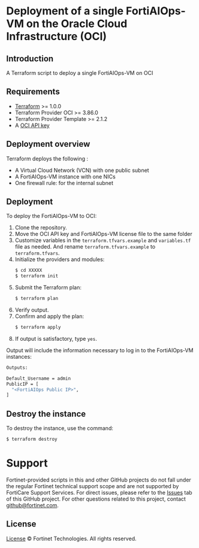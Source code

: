 # Deployment of a single FortiAIOps-VM on the Oracle Cloud Infrastructure (OCI)
## Introduction
A Terraform script to deploy a single FortiAIOps-VM on OCI

## Requirements
* [Terraform](https://learn.hashicorp.com/terraform/getting-started/install.html) >= 1.0.0
* Terraform Provider OCI >= 3.86.0
* Terraform Provider Template >= 2.1.2
* A [OCI API key](https://docs.cloud.oracle.com/en-us/iaas/Content/API/Concepts/apisigningkey.htm)

## Deployment overview
Terraform deploys the following :
   - A Virtual Cloud Network (VCN) with one public subnet
   - A FortiAIOps-VM instance with one NICs
   - One firewall rule: for the internal subnet

## Deployment
To deploy the FortiAIOps-VM to OCI:
1. Clone the repository.
2. Move the OCI API key and FortiAIOps-VM license file to the same folder
3. Customize variables in the `terraform.tfvars.example` and `variables.tf` file as needed.  And rename `terraform.tfvars.example` to `terraform.tfvars`.
5. Initialize the providers and modules:
   ```sh
   $ cd XXXXX
   $ terraform init
    ```
5. Submit the Terraform plan:
   ```sh
   $ terraform plan
   ```
6. Verify output.
7. Confirm and apply the plan:
   ```sh
   $ terraform apply
   ```
8. If output is satisfactory, type `yes`.

Output will include the information necessary to log in to the FortiAIOps-VM instances:
```sh
Outputs:

Default_Username = admin
PublicIP = [
  "<FortiAIOps Public IP>",
]

```

## Destroy the instance
To destroy the instance, use the command:
```sh
$ terraform destroy
```

# Support
Fortinet-provided scripts in this and other GitHub projects do not fall under the regular Fortinet technical support scope and are not supported by FortiCare Support Services.
For direct issues, please refer to the [Issues](https://github.com/fortinet/FortiAIOps-terraform-deploy/issues) tab of this GitHub project.
For other questions related to this project, contact [github@fortinet.com](mailto:github@fortinet.com).

## License
[License](https://github.com/fortinet/fortiaops-terraform-deploy/blob/main/LICENSE) © Fortinet Technologies. All rights reserved.